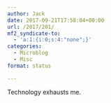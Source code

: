 ```yaml
---
author: Jack
date: 2017-09-21T17:58:04+00:00
url: /2017/201/
mf2_syndicate-to:
  - 'a:1:{i:0;s:4:"none";}'
categories:
  - Microblog
  - Misc
format: status

---
```

Technology exhausts me.